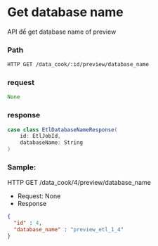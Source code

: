 # Get database name

API để get database name of preview

### Path

```latex
HTTP GET /data_cook/:id/preview/database_name
```

### request

```scala
None
```

### response

```scala
case class EtlDatabaseNameResponse(
    id: EtlJobId,
    databaseName: String
)
```

### Sample:

HTTP GET /data_cook/4/preview/database_name

- Request: None
- Response

```json
{
  "id" : 4,
  "database_name" : "preview_etl_1_4"
}
```